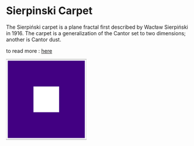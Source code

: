 # Sierpinski Carpet

The Sierpiński carpet is a plane fractal first described by Wacław Sierpiński in 1916. The carpet is a generalization of the Cantor set to two dimensions; another is Cantor dust.

to read more : [here](https://en.wikipedia.org/wiki/Sierpi%C5%84ski_carpet)

<img src="docs/src.gif">
